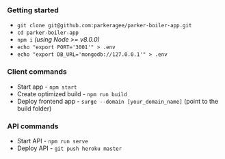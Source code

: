 ### Getting started

- `git clone git@github.com:parkeragee/parker-boiler-app.git`
- `cd parker-boiler-app`
- `npm i` _(using Node >= v8.0.0)_
- `echo "export PORT='3001'" > .env`
- `echo "export DB_URL='mongodb://127.0.0.1'" > .env`

### Client commands

- Start app - `npm start`
- Create optimized build - `npm run build`
- Deploy frontend app - `surge --domain [your_domain_name]` (point to the build folder)

### API commands

- Start API - `npm run serve`
- Deploy API - `git push heroku master`